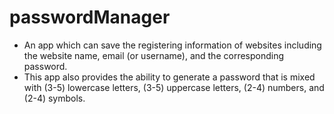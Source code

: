 # passwordManager

* An app which can save the registering information of websites including the website name, email (or username), and the corresponding password.
* This app also provides the ability to generate a password that is mixed with (3-5) lowercase letters, (3-5) uppercase letters, (2-4) numbers, and (2-4) symbols.
